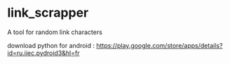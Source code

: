 # link_scrapper
A tool for random link characters

download python for android : https://play.google.com/store/apps/details?id=ru.iiec.pydroid3&hl=fr
